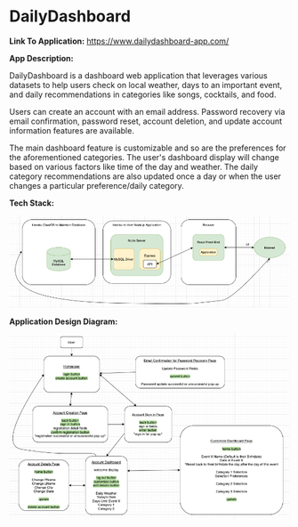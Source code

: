 # DailyDashboard
**Link To Application:**
https://www.dailydashboard-app.com/

**App Description:**

DailyDashboard is a dashboard web application that leverages various datasets to help users check on local weather, days to an important event, and daily recommendations in categories like songs, cocktails, and food. 

Users can create an account with an email address. Password recovery via email confirmation, password reset, account deletion, and update account information features are available.

The main dashboard feature is customizable and so are the preferences for the aforementioned categories. The user's dashboard display will change based on various factors like time of the day and weather. The daily category recommendations are also updated once a day or when the user changes a particular preference/daily category. 

**Tech Stack:**

![Screenshot](stack.png)

**Application Design Diagram:**

![Screenshot](flowchart.png)